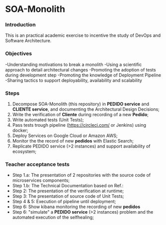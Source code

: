 # SOA-Monolith
### Introduction 

This is an practical academic exercise to incentive the study of DevOps and Software Architecture.

### Objectives
-Understanding motivations to break a monolith
-Using a scientific approach to detail architectural changes
-Promoting the adoption of tests during development step
-Promoting the knowledge of Deployment Pipeline
-Sharing tactics to support deployability, availability and scalability

### Steps 
1. Decompose SOA-Monolith (this repository) in **PEDIDO service** and **CLIENTE service**, and documenting the Architectural Design Decisions;
2. Write the verification of **Cliente** during recording of a new **Pedido**;
3. Write automated tests (Unit Tests);
4. Pass tests trough pipeline (https://circleci.com/ or Jenkins) using docker;
5. Deploy Services on Google Cloud or Amazon AWS;
6. Monitor the the record of new **pedidos** with Elastic Search;
7. Replicate PEDIDO service (>2 instances) and support availability of ecosystem;

### Teacher acceptance tests

* Step 1.a: The presentation of 2 repositories with the source code of microservices components;
* Step 1.b: The Technical Documentation based on Ref.:
* Step 2: The presentation of the verification at runtime;
* Step 3: The presentation of source code of Unit Tests;
* Step 4 & 5: Execution of pipeline until deployment;
* Step 6: Show kibana monitoring the recording of new **pedidos**
* Step 6: "simulate" a **PEDIDO service** (>2 instances) problem and the automated execution of the selfhealing; 


